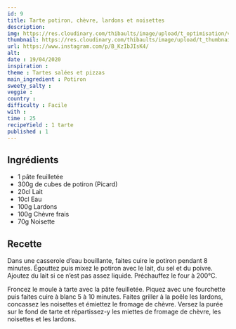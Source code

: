 ```yaml
---
id: 9
title: Tarte potiron, chèvre, lardons et noisettes
description: 
img: https://res.cloudinary.com/thibaults/image/upload/t_optimisation/v1600517818/Recipes/20200419_tarte_potiron.jpg
thumbnail: https://res.cloudinary.com/thibaults/image/upload/t_thumbnail_josie/v1600517818/Recipes/20200419_tarte_potiron.jpg
url: https://www.instagram.com/p/B_KzIbJIsK4/
alt: 
date : 19/04/2020
inspiration :
theme : Tartes salées et pizzas
main_ingredient : Potiron
sweety_salty : 
veggie : 
country :
difficulty : Facile
with : 
time : 25
recipeYield : 1 tarte
published : 1
---
```


## Ingrédients
 - 1 pâte feuilletée
 - 300g de cubes de potiron (Picard)
 - 20cl Lait
 - 10cl Eau
 - 100g Lardons
 - 100g Chèvre frais
 - 70g Noisette

## Recette
Dans une casserole d’eau bouillante, faites cuire le potiron pendant 8 minutes. Égouttez puis mixez le potiron avec le lait, du sel et du poivre. Ajoutez du lait si ce n’est pas assez liquide. Préchauffez le four à 200°C.

Froncez le moule à tarte avec la pâte feuilletée. Piquez avec une fourchette puis faites cuire à blanc 5 à 10 minutes. Faites griller à la poêle les lardons, concassez les noisettes et émiettez le fromage de chèvre. Versez la purée sur le fond de tarte et répartissez-y les miettes de fromage de chèvre, les noisettes et les lardons.